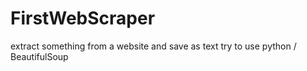 # FirstWebScraper
extract something from a website and save as text
try to use python / BeautifulSoup
